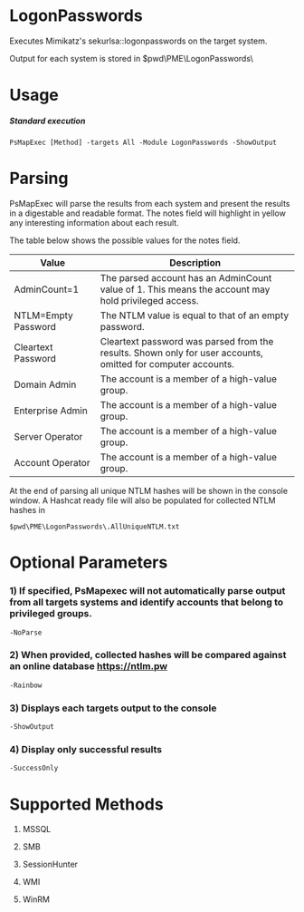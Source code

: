 # LogonPasswords

Executes Mimikatz's sekurlsa::logonpasswords on the target system.

Output for each system is stored in $pwd\PME\LogonPasswords\

# Usage

##### Standard execution

    PsMapExec [Method] -targets All -Module LogonPasswords -ShowOutput

# Parsing

PsMapExec will parse the results from each system and present the results in a digestable and readable format. The notes field will highlight in yellow any interesting information about each result.

The table below shows the possible values for the notes field.

| Value               | Description                                                                                                  |
|---------------------|--------------------------------------------------------------------------------------------------------------|
| AdminCount=1        | The parsed account has an AdminCount value of 1. This means the account may hold privileged access.          |
| NTLM=Empty Password | The NTLM value is equal to that of an empty password.                                                        |
| Cleartext Password  | Cleartext password was parsed from the results. Shown only for user accounts, omitted for computer accounts. |
| Domain Admin        | The account is a member of a high-value group.                                                               |
| Enterprise Admin    | The account is a member of a high-value group.                                                               |
| Server Operator     | The account is a member of a high-value group.                                                               |
| Account Operator    | The account is a member of a high-value group.                                                               |

At the end of parsing all unique NTLM hashes will be shown in the console window. A Hashcat ready file will also be populated for collected NTLM hashes in 

    $pwd\PME\LogonPasswords\.AllUniqueNTLM.txt

# Optional Parameters

### 1) If specified, PsMapexec will not automatically parse output from all targets systems and identify accounts that belong to privileged groups. 

    -NoParse

### 2) When provided, collected hashes will be compared against an online database https://ntlm.pw

    -Rainbow

### 3) Displays each targets output to the console

    -ShowOutput

### 4) Display only successful results

    -SuccessOnly

# Supported Methods

1) MSSQL 

2) SMB 

3) SessionHunter

4) WMI 

5) WinRM
